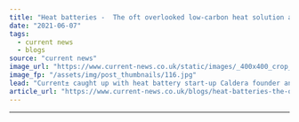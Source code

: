 ```yaml
---
title: "Heat batteries -  The oft overlooked low-carbon heat solution and Caldera’s Warmstone offering"
date: "2021-06-07"
tags: 
  - current news
  - blogs
source: "current news"
image_url: "https://www.current-news.co.uk/static/images/_400x400_crop_center-center/James-Macnaghten-credit-Caldera.jpg"
image_fp: "/assets/img/post_thumbnails/116.jpg"
lead: "Current± caught up with heat battery start-up Caldera founder and CEO James Macnaghten to discuss the economics of the technology, and the opportunity for the technology in the UK and beyond."
article_url: "https://www.current-news.co.uk/blogs/heat-batteries-the-oft-overlooked-low-carbon-heat-solution-and-calderas-warmstone-offering?utm_source=rss-feeds&utm_medium=rss&utm_campaign=rss"
---
```


---
